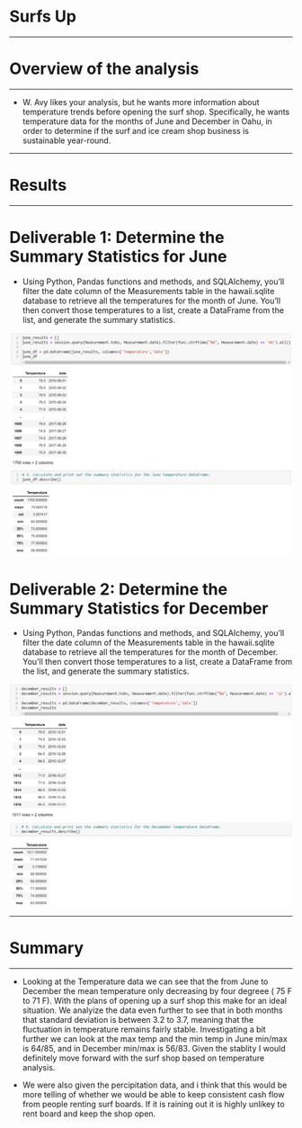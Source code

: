 # **Surfs Up**

----------------------------------

# **Overview of the analysis**

----------------------------------

* W. Avy likes your analysis, but he wants more information about temperature trends before opening the surf shop. Specifically, he wants temperature data for the months of June and December in Oahu, in order to determine if the surf and ice cream shop business is sustainable year-round.

----------------------------------

# **Results**

----------------------------------

# **Deliverable 1: Determine the Summary Statistics for June**

* Using Python, Pandas functions and methods, and SQLAlchemy, you’ll filter the date column of the Measurements table in the hawaii.sqlite database to retrieve all the temperatures for the month of June. You’ll then convert those temperatures to a list, create a DataFrame from the list, and generate the summary statistics.

![deliverable_1.PNG](https://github.com/Bionicbabes/surfs_up/blob/main/Resources/deliverable_1.PNG)

# **Deliverable 2: Determine the Summary Statistics for December**

* Using Python, Pandas functions and methods, and SQLAlchemy, you’ll filter the date column of the Measurements table in the hawaii.sqlite database to retrieve all the temperatures for the month of December. You’ll then convert those temperatures to a list, create a DataFrame from the list, and generate the summary statistics.

![deliverable_2.PNG](https://github.com/Bionicbabes/surfs_up/blob/main/Resources/deliverable_2.PNG)

----------------------------------

# **Summary**

----------------------------------

* Looking at the Temperature data we can see that the from June to December the mean temperature only decreasing by four degreee ( 75 F to 71 F).  With the plans of opening up a surf shop this make for an ideal situation.  We analyize the data even further to see that in both months that standard deviation is between 3.2 to 3.7, meaning that the fluctuation in temperature remains fairly stable.  Investigating a bit further we can look at the max temp and the min temp in June min/max is 64/85, and in December min/max is 56/83.  Given the stablity I would definitely move forward with the surf shop based on temperature analysis. 

* We were also given the percipitation data, and i think that this would be more telling of whether we would be able to keep consistent cash flow from people renting surf boards.  If it is raining out it is highly unlikey to rent board and keep the shop open.

















